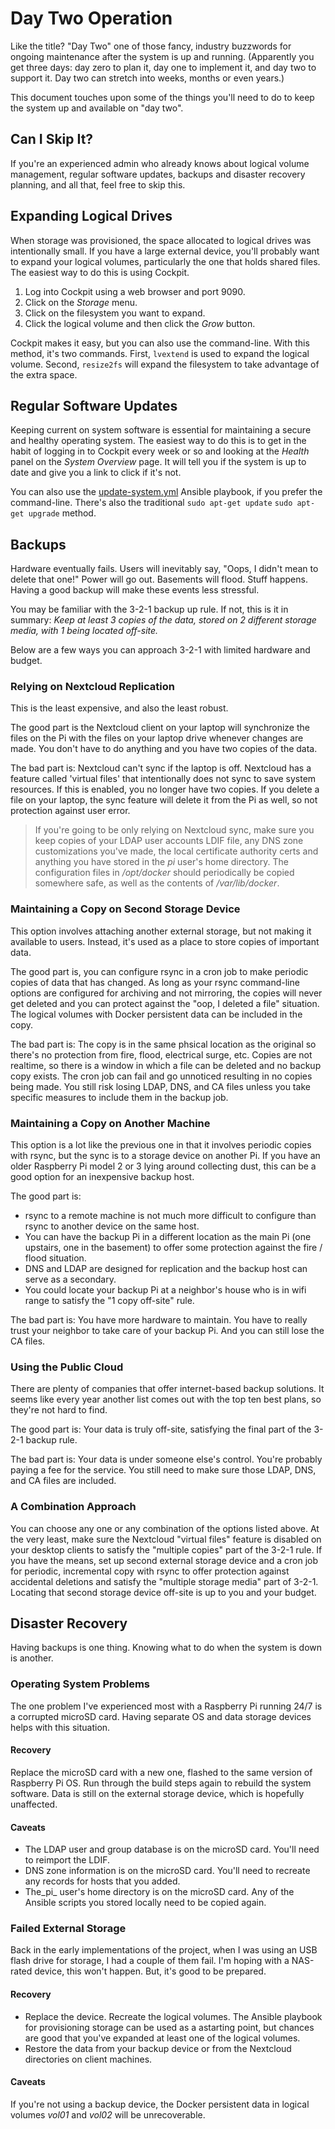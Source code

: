 # Day Two Operation
Like the title? "Day Two" one of those fancy, industry buzzwords for ongoing maintenance after the system is up and running. (Apparently you get three days: day zero to plan it, day one to implement it, and day two to support it. Day two can stretch into weeks, months or even years.)

This document touches upon some of the things you'll need to do to keep the system up and available on "day two".

## Can I Skip It?
If you're an experienced admin who already knows about logical volume management, regular software updates, backups and disaster recovery planning, and all that, feel free to skip this.

## Expanding Logical Drives
When storage was provisioned, the space allocated to logical drives was intentionally small. If you have a large external device, you'll probably want to expand your logical volumes, particularly the one that holds shared files. The easiest way to do this is using Cockpit.

1. Log into Cockpit using a web browser and port 9090.
2. Click on the _Storage_ menu.
3. Click on the filesystem you want to expand.
4. Click the logical volume and then click the _Grow_ button.

Cockpit makes it easy, but you can also use the command-line. With this method, it's two commands. First, `lvextend` is used to expand the logical volume. Second, `resize2fs` will expand the filesystem to take advantage of the extra space.

## Regular Software Updates
Keeping current on system software is essential for maintaining a secure and healthy operating system. The easiest way to do this is to get in the habit of logging in to Cockpit every week or so and looking at the _Health_ panel on the _System Overview_ page. It will tell you if the system is up to date and give you a link to click if it's not.

You can also use the [update-system.yml](https://github.com/DavesCodeMusings/CloudPi/blob/main/update-system.yml) Ansible playbook, if you prefer the command-line. There's also the traditional `sudo apt-get update` `sudo apt-get upgrade` method.

## Backups
Hardware eventually fails. Users will inevitably say, "Oops, I didn't mean to delete that one!" Power will go out. Basements will flood. Stuff happens. Having a good backup will make these events less stressful.

You may be familiar with the 3-2-1 backup up rule. If not, this is it in summary: _Keep at least 3 copies of the data, stored on 2 different storage media, with 1 being located off-site._

Below are a few ways you can approach 3-2-1 with limited hardware and budget.

### Relying on Nextcloud Replication
This is the least expensive, and also the least robust.

The good part is the Nextcloud client on your laptop will synchronize the files on the Pi with the files on your laptop drive whenever changes are made. You don't have to do anything and you have two copies of the data.

The bad part is: Nextcloud can't sync if the laptop is off. Nextcloud has a feature called 'virtual files' that intentionally does not sync to save system resources. If this is enabled, you no longer have two copies. If you delete a file on your laptop, the sync feature will delete it from the Pi as well, so not protection against user error.

>If you're going to be only relying on Nextcloud sync, make sure you keep copies of your LDAP user accounts LDIF file, any DNS zone customizations you've made, the local certificate authority certs and anything you have stored in the _pi_ user's home directory. The configuration files in _/opt/docker_ should periodically be copied somewhere safe, as well as the contents of _/var/lib/docker_.

### Maintaining a Copy on Second Storage Device
This option involves attaching another external storage, but not making it available to users. Instead, it's used as a place to store copies of important data.

The good part is, you can configure rsync in a cron job to make periodic copies of data that has changed. As long as your rsync command-line options are configured for archiving and not mirroring, the copies will never get deleted and you can protect against the "oop, I deleted a file" situation. The logical volumes with Docker persistent data can be included in the copy.

The bad part is: The copy is in the same phsical location as the original so there's no protection from fire, flood, electrical surge, etc. Copies are not realtime, so there is a window in which a file can be deleted and no backup copy exists. The cron job can fail and go unnoticed resulting in no copies being made. You still risk losing LDAP, DNS, and CA files unless you take specific measures to include them in the backup job.

### Maintaining a Copy on Another Machine
This option is a lot like the previous one in that it involves periodic copies with rsync, but the sync is to a storage device on another Pi. If you have an older Raspberry Pi model 2 or 3 lying around collecting dust, this can be a good option for an inexpensive backup host.

The good part is:
* rsync to a remote machine is not much more difficult to configure than rsync to another device on the same host.
* You can have the backup Pi in a different location as the main Pi (one upstairs, one in the basement) to offer some protection against the fire / flood situation.
* DNS and LDAP are designed for replication and the backup host can serve as a secondary.
* You could locate your backup Pi at a neighbor's house who is in wifi range to satisfy the "1 copy off-site" rule.

The bad part is: You have more hardware to maintain. You have to really trust your neighbor to take care of your backup Pi. And you can still lose the CA files.

### Using the Public Cloud
There are plenty of companies that offer internet-based backup solutions. It seems like every year another list comes out with the top ten best plans, so they're not hard to find.

The good part is: Your data is truly off-site, satisfying the final part of the 3-2-1 backup rule.

The bad part is: Your data is under someone else's control. You're probably paying a fee for the service. You still need to make sure those LDAP, DNS, and CA files are included.

### A Combination Approach
You can choose any one or any combination of the options listed above. At the very least, make sure the Nextcloud "virtual files" feature is disabled on your desktop clients to satisfy the "multiple copies" part of the 3-2-1 rule. If you have the means, set up second external storage device and a cron job for periodic, incremental copy with rsync to offer protection against accidental deletions and satisfy the "multiple storage media" part of 3-2-1. Locating that second storage device off-site is up to you and your budget.

## Disaster Recovery
Having backups is one thing. Knowing what to do when the system is down is another.

### Operating System Problems
The one problem I've experienced most with a Raspberry Pi running 24/7 is a corrupted microSD card. Having separate OS and data storage devices helps with this situation.

#### Recovery
Replace the microSD card with a new one, flashed to the same version of Raspberry Pi OS. Run through the build steps again to rebuild the system software. Data is still on the external storage device, which is hopefully unaffected.

#### Caveats
* The LDAP user and group database is on the microSD card. You'll need to reimport the LDIF.
* DNS zone information is on the microSD card. You'll need to recreate any records for hosts that you added.
* The_pi_ user's home directory is on the microSD card. Any of the Ansible scripts you stored locally need to be copied again.

### Failed External Storage
Back in the early implementations of the project, when I was using an USB flash drive for storage, I had a couple of them fail. I'm hoping with a NAS-rated device, this won't happen. But, it's good to be prepared.

#### Recovery
* Replace the device. Recreate the logical volumes. The Ansible playbook for provisioning storage can be used as a astarting point, but chances are good that you've expanded at least one of the logical volumes.
* Restore the data from your backup device or from the Nextcloud directories on client machines.

#### Caveats
If you're not using a backup device, the Docker persistent data in logical volumes _vol01_ and _vol02_ will be unrecoverable.
